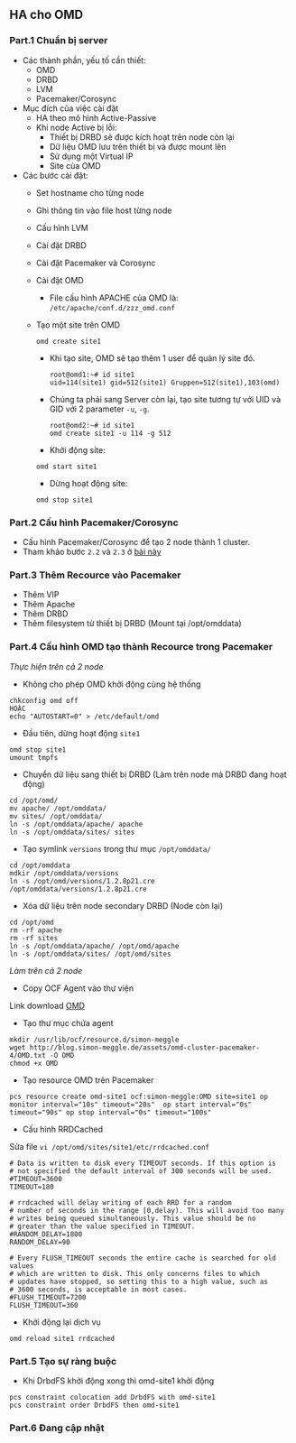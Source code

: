 ## HA cho OMD

### Part.1  Chuẩn bị server

- Các thành phần, yếu tố cần thiết:
	- OMD
	- DRBD
	- LVM
	- Pacemaker/Corosync
- Mục đích của việc cài đặt
	- HA theo mô hình Active-Passive
	- Khi node Active bị lỗi:
		- Thiết bị DRBD sẽ được kích hoạt trên node còn lại
		- Dữ liệu OMD lưu trên thiết bị và được mount lên 
		- Sử dụng một Virtual IP
		- Site của OMD
- Các bước cài đặt:
	- Set hostname cho từng node
	- Ghi thông tin vào file host từng node
	- Cấu hình LVM
	- Cài đặt DRBD
	- Cài đặt Pacemaker và Corosync
	- Cài đặt OMD
		- File cấu hình APACHE của OMD là:  `/etc/apache/conf.d/zzz_omd.conf`
	- Tạo một site trên OMD
		
		```
		omd create site1
		```
		
		- Khi tạo site, OMD sẽ tạo thêm 1 user để quản lý site đó. 
			
			```
			root@omd1:~# id site1
			uid=114(site1) gid=512(site1) Gruppen=512(site1),103(omd)
			```
		- Chúng ta phải sang Server còn lại, tạo site tương tự với UID và GID với 2 parameter `-u`, `-g`.
			```
			root@omd2:~# id site1
			omd create site1 -u 114 -g 512
			```
		- Khởi động site:
		
		```
		omd start site1
		```
		
		- Dừng hoạt động site:
		
		```
		omd stop site1
		```
	
### Part.2 Cấu hình Pacemaker/Corosync

- Cấu hình Pacemaker/Corosync để tạo 2 node thành 1 cluster.
- Tham khảo bước `2.2` và `2.3` ở [bài này](https://github.com/hoangdh/ghichep-HA/blob/master/Pacemaker_Corosync/2.Huong-dan-Pacemaker-Corosync-cho-Web-DRBD-CentOS.md#22-cài-đặt-pacemaker-và-corosync-)

### Part.3 Thêm Recource vào Pacemaker

- Thêm VIP
- Thêm Apache
- Thêm DRBD
- Thêm filesystem từ thiết bị DRBD (Mount tại /opt/omddata)

### Part.4 Cấu hình OMD tạo thành Recource trong Pacemaker

*Thực hiện trên cả 2 node*

- Không cho phép OMD khởi động cùng hệ thống 

```
chkconfig omd off
HOẶC
echo "AUTOSTART=0" > /etc/default/omd
```
- Đầu tiên, dừng hoạt động `site1`

```
omd stop site1
umount tmpfs
```

- Chuyển dữ liệu sang thiết bị DRBD (Làm trên node mà DRBD đang hoạt động)

```
cd /opt/omd/
mv apache/ /opt/omddata/
mv sites/ /opt/omddata/
ln -s /opt/omddata/apache/ apache
ln -s /opt/omddata/sites/ sites
```

- Tạo symlink `versions` trong thư mục `/opt/omddata/`

```
cd /opt/omddata
mdkir /opt/omddata/versions
ln -s /opt/omd/versions/1.2.8p21.cre /opt/omddata/versions/1.2.8p21.cre
```

- Xóa dữ liệu trên node secondary DRBD (Node còn lại)

```
cd /opt/omd
rm -rf apache
rm -rf sites
ln -s /opt/omddata/apache/ /opt/omd/apache 
ln -s /opt/omddata/sites/ /opt/omd/sites
```

*Làm trên cả 2 node*

- Copy OCF Agent vào thư viện

Link download [OMD](http://blog.simon-meggle.de/assets/omd-cluster-pacemaker-4/OMD.txt#)

- Tạo thư mục chứa agent

```
mkdir /usr/lib/ocf/resource.d/simon-meggle
wget http://blog.simon-meggle.de/assets/omd-cluster-pacemaker-4/OMD.txt -O OMD
chmod +x OMD
```

- Tạo resource OMD trên Pacemaker

```
pcs resource create omd-site1 ocf:simon-meggle:OMD site=site1 op monitor interval="10s" timeout="20s"  op start interval="0s" timeout="90s" op stop interval="0s" timeout="100s"
```

- Cấu hình RRDCached

Sửa file `vi /opt/omd/sites/site1/etc/rrdcached.conf`

```
# Data is written to disk every TIMEOUT seconds. If this option is
# not specified the default interval of 300 seconds will be used.
#TIMEOUT=3600
TIMEOUT=180

# rrdcached will delay writing of each RRD for a random
# number of seconds in the range [0,delay). This will avoid too many
# writes being queued simultaneously. This value should be no
# greater than the value specified in TIMEOUT.
#RANDOM_DELAY=1800
RANDOM_DELAY=90

# Every FLUSH_TIMEOUT seconds the entire cache is searched for old
values
# which are written to disk. This only concerns files to which
# updates have stopped, so setting this to a high value, such as
# 3600 seconds, is acceptable in most cases.
#FLUSH_TIMEOUT=7200
FLUSH_TIMEOUT=360
```

- Khởi động lại dịch vụ

```
omd reload site1 rrdcached 
```
	
### Part.5 Tạo sự ràng buộc

- Khi DrbdFS khởi động xong thì omd-site1 khởi động

```
pcs constraint colocation add DrbdFS with omd-site1
pcs constraint order DrbdFS then omd-site1
```

### Part.6 Đang cập nhật